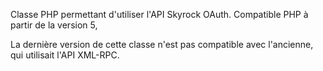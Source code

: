 Classe PHP permettant d'utiliser l'API Skyrock OAuth. Compatible PHP à partir de la version 5,

La dernière version de cette classe n'est pas compatible avec l'ancienne, qui utilisait l'API XML-RPC. 
